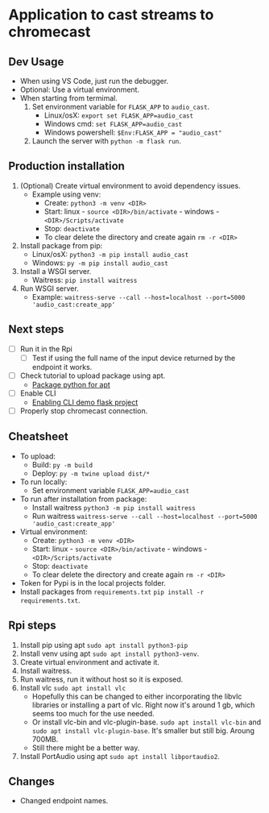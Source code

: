 # Application to cast streams to chromecast

## Dev Usage

- When using VS Code, just run the debugger.
- Optional: Use a virtual environment.
- When starting from termimal.
  1. Set environment variable for `FLASK_APP` to `audio_cast`.
     - Linux/osX: `export set FLASK_APP=audio_cast`
     - Windows cmd: `set FLASK_APP=audio_cast`
     - Windows powershell: `$Env:FLASK_APP = "audio_cast"`
  2. Launch the server with `python -m flask run`.

## Production installation

1. (Optional) Create virtual environment to avoid dependency issues.
   - Example using venv:
     - Create: `python3 -m venv <DIR>`
     - Start: linux - `source <DIR>/bin/activate` - windows - `<DIR>/Scripts/activate`
     - Stop: `deactivate`
     - To clear delete the directory and create again `rm -r <DIR>`
2. Install package from pip:
   - Linux/osX: `python3 -m pip install audio_cast`
   - Windows: `py -m pip install audio_cast`
3. Install a WSGI server.
   - Waitress: `pip install waitress`
4. Run WSGI server.
   - Example: `waitress-serve --call --host=localhost --port=5000 'audio_cast:create_app'`

## Next steps

- [ ] Run it in the Rpi
  - [ ] Test if using the full name of the input device returned by the endpoint it works.
- [ ] Check tutorial to upload package using apt.
  - [Package python for apt](https://monadical.com/posts/how-to-package-python-for-apt-deb.html)
- [ ] Enable CLI
  - [Enabling CLI demo flask project](https://flask.palletsprojects.com/en/2.0.x/cli/)
- [ ] Properly stop chromecast connection.

## Cheatsheet

- To upload:
  - Build: `py -m build`
  - Deploy: `py -m twine upload dist/*`
- To run locally:
  - Set environment variable `FLASK_APP=audio_cast`
- To run after installation from package:
  - Install waitress `python3 -m pip install waitress`
  - Run waitress `waitress-serve --call --host=localhost --port=5000 'audio_cast:create_app'`
- Virtual environment:
  - Create: `python3 -m venv <DIR>`
  - Start: linux - `source <DIR>/bin/activate` - windows - `<DIR>/Scripts/activate`
  - Stop: `deactivate`
  - To clear delete the directory and create again `rm -r <DIR>`
- Token for Pypi is in the local projects folder.
- Install packages from `requirements.txt` `pip install -r requirements.txt`.

## Rpi steps

1. Install pip using apt `sudo apt install python3-pip`
2. Install venv using apt `sudo apt install python3-venv`.
3. Create virtual environment and activate it.
4. Install waitress.
5. Run waitress, run it without host so it is exposed.
6. Install vlc `sudo apt install vlc`
   - Hopefully this can be changed to either incorporating the libvlc libraries or installing a part of vlc. Right now it's around 1 gb, which seems too much for the use needed.
   - Or install vlc-bin and vlc-plugin-base. `sudo apt install vlc-bin` and `sudo apt install vlc-plugin-base`. It's smaller but still big. Aroung 700MB.
   - Still there might be a better way.
7. Install PortAudio using apt `sudo apt install libportaudio2`.

## Changes

- Changed endpoint names.
